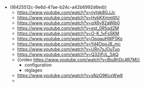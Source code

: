 - ((6425512c-9e6d-47ae-b24c-a42b6992d6ed))
	- https://www.youtube.com/watch?v=iiytgk8GJJc
	- https://www.youtube.com/watch?v=HvkKXmmItIU
	- https://www.youtube.com/watch?v=qX6y92aWlb0
	- https://www.youtube.com/watch?v=est_0R5qd2M
	- https://www.youtube.com/watch?v=O-K_1vFs5KM
	- https://www.youtube.com/watch?v=OpqauHWF5Ko
	- https://www.youtube.com/watch?v=Yd4OpoJ8_mc
	- https://www.youtube.com/watch?v=URn7sJOuTuo
	- https://www.youtube.com/watch?v=Q32iPJL_5AQ
	- {{video https://www.youtube.com/watch?v=Biu8hDc4R7M}}
		- configuration
		- réglages
	- https://www.youtube.com/watch?v=sNzG9KcxWw8
	-